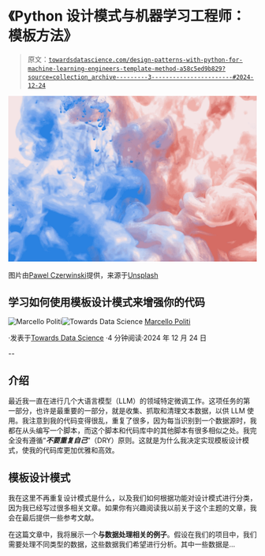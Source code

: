 # 《Python 设计模式与机器学习工程师：模板方法》

> 原文：[`towardsdatascience.com/design-patterns-with-python-for-machine-learning-engineers-template-method-a58c5ed9b829?source=collection_archive---------3-----------------------#2024-12-24`](https://towardsdatascience.com/design-patterns-with-python-for-machine-learning-engineers-template-method-a58c5ed9b829?source=collection_archive---------3-----------------------#2024-12-24)

![](img/b025825fc9cf00dbcc9c83c44d4f1700.png)

图片由[Pawel Czerwinski](https://unsplash.com/@pawel_czerwinski?utm_source=medium&utm_medium=referral)提供，来源于[Unsplash](https://unsplash.com/?utm_source=medium&utm_medium=referral)

## 学习如何使用模板设计模式来增强你的代码

[](https://medium.com/@marcellopoliti?source=post_page---byline--a58c5ed9b829--------------------------------)![Marcello Politi](https://medium.com/@marcellopoliti?source=post_page---byline--a58c5ed9b829--------------------------------)[](https://towardsdatascience.com/?source=post_page---byline--a58c5ed9b829--------------------------------)![Towards Data Science](https://towardsdatascience.com/?source=post_page---byline--a58c5ed9b829--------------------------------) [Marcello Politi](https://medium.com/@marcellopoliti?source=post_page---byline--a58c5ed9b829--------------------------------)

·发表于[Towards Data Science](https://towardsdatascience.com/?source=post_page---byline--a58c5ed9b829--------------------------------) ·4 分钟阅读·2024 年 12 月 24 日

--

## 介绍

最近我一直在进行几个大语言模型（LLM）的领域特定微调工作。这项任务的第一部分，也许是最重要的一部分，就是收集、抓取和清理文本数据，以供 LLM 使用。我注意到我的代码变得很乱，重复了很多，因为每当识别到一个数据源时，我都在从头编写一个脚本，而这个脚本和代码库中的其他脚本有很多相似之处。我完全没有遵循“***不要重复自己***”（DRY）原则。这就是为什么我决定实现模板设计模式，使我的代码库更加优雅和高效。

## 模板设计模式

我在这里不再重复设计模式是什么，以及我们如何根据功能对设计模式进行分类，因为我已经写过很多相关文章。如果你有兴趣阅读我以前关于这个主题的文章，我会在最后提供一些参考文献。

在这篇文章中，我将展示一个**与数据处理相关的例子**。假设在我们的项目中，我们需要处理不同类型的数据，这些数据我们希望进行分析。其中一些数据是…
